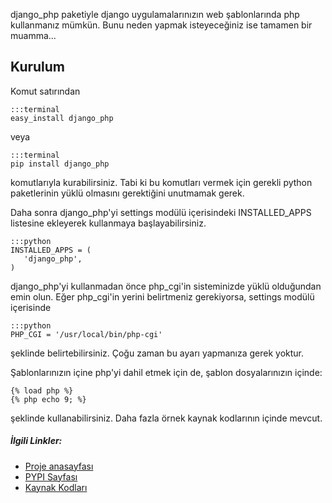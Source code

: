 <!--
.. date: 2011-08-06 00:44:00
.. description: Django şablonlarında php kodu nasıl kullanılır? django_php paketi, django şablon dili için PHP desteği sağlıyor. 
.. slug: django-sablonlarinda-php
.. title: Django şablonlarında php
-->


django\_php paketiyle django uygulamalarınızın web şablonlarında php
kullanmanız mümkün. Bunu neden yapmak isteyeceğiniz ise tamamen bir
muamma... <!-- TEASER_END -->

Kurulum
-------

Komut satırından

	:::terminal
	easy_install django_php

veya

	:::terminal
	pip install django_php

komutlarıyla kurabilirsiniz. Tabi ki bu komutları vermek için gerekli
python paketlerinin yüklü olmasını gerektiğini unutmamak gerek.

Daha sonra django\_php'yi settings modülü içerisindeki INSTALLED\_APPS
listesine ekleyerek kullanmaya başlayabilirsiniz.

	:::python
	INSTALLED_APPS = (
	   'django_php',
	)
django\_php'yi kullanmadan önce php\_cgi'in sisteminizde yüklü
olduğundan emin olun. Eğer php\_cgi'in yerini belirtmeniz gerekiyorsa,
settings modülü içerisinde

	:::python
	PHP_CGI = '/usr/local/bin/php-cgi'

şeklinde belirtebilirsiniz. Çoğu zaman bu ayarı yapmanıza gerek yoktur.


Şablonlarınızın içine php'yi dahil etmek için de, şablon dosyalarınızın
içinde:

	{% load php %}
	{% php echo 9; %}
şeklinde kullanabilirsiniz. Daha fazla örnek kaynak kodlarının içinde
mevcut.

##### İlgili Linkler:

 - [Proje anasayfası](http://animuchan.net/django_php/)
 - [PYPI Sayfası](http://pypi.python.org/pypi/django_php)
 - [Kaynak Kodları](https://github.com/mvasilkov/django-php)